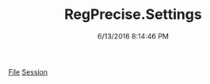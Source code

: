 ﻿---
title: RegPrecise.Settings
date: 6/13/2016 8:14:46 PM
---

[File](T-RegPrecise.Settings.File.html)
[Session](T-RegPrecise.Settings.Session.html)
